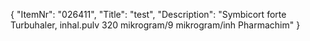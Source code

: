 {
  "ItemNr": "026411",
  "Title": "test",
  "Description": "Symbicort forte Turbuhaler, inhal.pulv 320 mikrogram/9 mikrogram/inh Pharmachim"
}